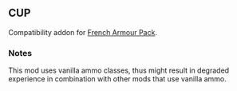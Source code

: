 ## CUP

Compatibility addon for [French Armour Pack](https://steamcommunity.com/sharedfiles/filedetails/?id=3317407146).

### Notes

This mod uses vanilla ammo classes, thus might result in degraded experience in combination with other mods that use vanilla ammo.
